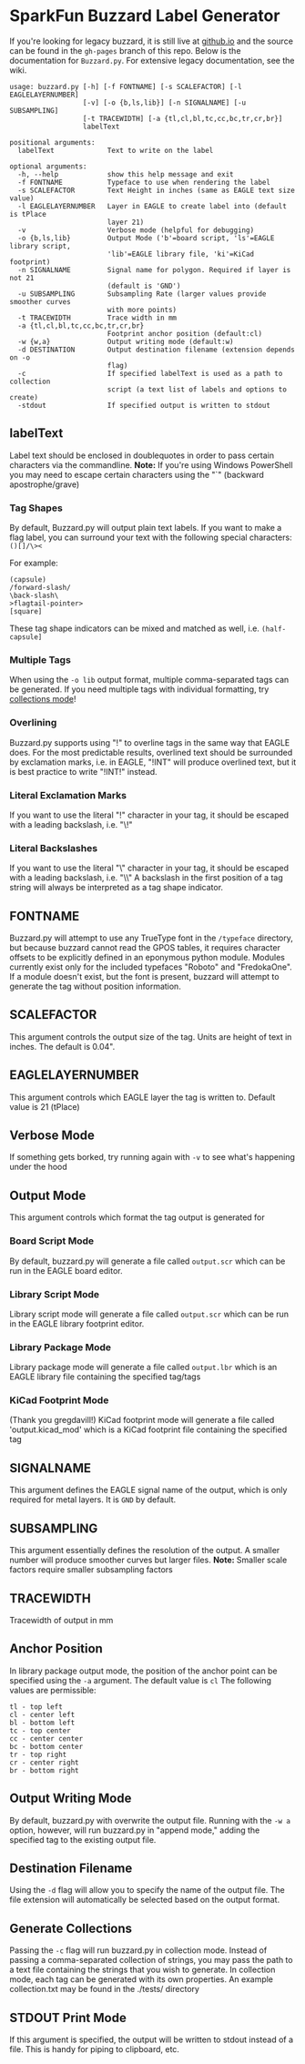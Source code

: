 # SparkFun Buzzard Label Generator

If you're looking for legacy buzzard, it is still live at [github.io](https://sparkfunx.github.io/Buzzard/) and the source can be found in the `gh-pages` branch of this repo. Below is the documentation for `Buzzard.py`. For extensive legacy documentation, see the wiki.

```
usage: buzzard.py [-h] [-f FONTNAME] [-s SCALEFACTOR] [-l EAGLELAYERNUMBER]
                  [-v] [-o {b,ls,lib}] [-n SIGNALNAME] [-u SUBSAMPLING]
                  [-t TRACEWIDTH] [-a {tl,cl,bl,tc,cc,bc,tr,cr,br}]
                  labelText

positional arguments:
  labelText             Text to write on the label

optional arguments:
  -h, --help            show this help message and exit
  -f FONTNAME           Typeface to use when rendering the label
  -s SCALEFACTOR        Text Height in inches (same as EAGLE text size value)
  -l EAGLELAYERNUMBER   Layer in EAGLE to create label into (default is tPlace
                        layer 21)
  -v                    Verbose mode (helpful for debugging)
  -o {b,ls,lib}         Output Mode ('b'=board script, 'ls'=EAGLE library script,
                        'lib'=EAGLE library file, 'ki'=KiCad footprint)
  -n SIGNALNAME         Signal name for polygon. Required if layer is not 21
                        (default is 'GND')
  -u SUBSAMPLING        Subsampling Rate (larger values provide smoother curves 
                        with more points)
  -t TRACEWIDTH         Trace width in mm
  -a {tl,cl,bl,tc,cc,bc,tr,cr,br}
                        Footprint anchor position (default:cl)
  -w {w,a}              Output writing mode (default:w)
  -d DESTINATION        Output destination filename (extension depends on -o
                        flag)
  -c                    If specified labelText is used as a path to collection
                        script (a text list of labels and options to create)    
  -stdout               If specified output is written to stdout

  ```
  
  ## labelText
  
  Label text should be enclosed in doublequotes in order to pass certain characters via the commandline. 
  **Note:** If you're using Windows PowerShell you may need to escape certain characters using the "`" (backward apostrophe/grave)
  
  ### Tag Shapes
  
  By default, Buzzard.py will output plain text labels. If you want to make a flag label, you can surround your text with the following
  special characters: `()[]/\><`
  
  For example: 
  ```
  (capsule)
  /forward-slash/
  \back-slash\
  >flagtail-pointer>
  [square]
  ```
  
  These tag shape indicators can be mixed and matched as well, i.e. `(half-capsule]`
  
  ### Multiple Tags
  
  When using the `-o lib` output format, multiple comma-separated tags can be generated. If you need multiple tags with individual
  formatting, try [collections mode](https://github.com/sparkfunX/Buzzard/tree/python#generate-collections)! 
  
  ### Overlining 
  
  Buzzard.py supports using "!" to overline tags in the same way that EAGLE does. For the most predictable results, overlined text 
  should be surrounded by exclamation marks, i.e. in EAGLE, "!INT" will produce overlined text, but it is best practice to write "!INT!"
  instead.
  
  ### Literal Exclamation Marks
  
  If you want to use the literal "!" character in your tag, it should be escaped with a leading backslash, i.e. "\\!"
  
  ### Literal Backslashes
  
  If you want to use the literal "\\" character in your tag, it should be escaped with a leading backslash, i.e. "\\\\"
  A backslash in the first position of a tag string will always be interpreted as a tag shape indicator.
  
  ## FONTNAME
  
  Buzzard.py will attempt to use any TrueType font in the `/typeface` directory, but because buzzard cannot read the GPOS tables, 
  it requires character offsets to be explicitly defined in an eponymous python module. Modules currently exist only for the included
  typefaces "Roboto" and "FredokaOne". If a module doesn't exist, but the font is present, buzzard will attempt to generate the tag
  without position information. 
  
  ## SCALEFACTOR
  
  This argument controls the output size of the tag. Units are height of text in inches. The default is 0.04".
  
  ## EAGLELAYERNUMBER
  
  This argument controls which EAGLE layer the tag is written to. Default value is 21 (tPlace)

  ## Verbose Mode
  
  If something gets borked, try running again with `-v` to see what's happening under the hood
  
  ## Output Mode
  
  This argument controls which format the tag output is generated for
  
  ### Board Script Mode
  
  By default, buzzard.py will generate a file called `output.scr` which can be run in the EAGLE board editor.
  
  ### Library Script Mode
  
  Library script mode will generate a file called `output.scr` which can be run in the EAGLE library footprint editor.
  
  ### Library Package Mode
  
  Library package mode will generate a file called `output.lbr` which is an EAGLE library file containing the specified tag/tags

  ### KiCad Footprint Mode

  (Thank you gregdavill!)
  KiCad footprint mode will generate a file called 'output.kicad_mod' which is a KiCad footprint file containing the specified tag
  
  ## SIGNALNAME
  
  This argument defines the EAGLE signal name of the output, which is only required for metal layers. It is `GND` by default.
  
  ## SUBSAMPLING
  
  This argument essentially defines the resolution of the output. A smaller number will produce smoother curves but larger files. 
  **Note:**  Smaller scale factors require smaller subsampling factors
  
  ## TRACEWIDTH

  Tracewidth of output in mm
  
  ## Anchor Position
  
  In library package output mode, the position of the anchor point can be specified using the `-a` argument. The default value is `cl`
  The following values are permissible:
  
  ```
  tl - top left
  cl - center left
  bl - bottom left
  tc - top center
  cc - center center
  bc - bottom center
  tr - top right
  cr - center right
  br - bottom right
  ```
  
  ## Output Writing Mode

  By default, buzzard.py with overwrite the output file. Running with the `-w a` option, however, will run buzzard.py in "append mode," 
  adding the specified tag to the existing output file.
  
  ## Destination Filename
  
  Using the `-d` flag will allow you to specify the name of the output file. The file extension will automatically be selected based on
  the output format.
  
  ## Generate Collections
  
  Passing the `-c` flag will run buzzard.py in collection mode. Instead of passing a comma-separated collection of strings, you may pass 
  the path to a text file containing the strings that you wish to generate. In collection mode, each tag can be generated with its own
  properties. An example collection.txt may be found in the ./tests/ directory

  ## STDOUT Print Mode

  If this argument is specified, the output will be written to stdout instead of a file. This is handy for piping to clipboard, etc.
  